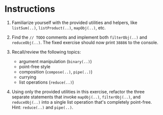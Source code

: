 # Instructions

1. Familiarize yourself with the provided utilities and helpers, like `listSum(..)`, `listProduct(..)`, `mapObj(..)`, etc.

2. Find the `// TODO` comments and implement both `filterObj(..)` and `reduceObj(..)`. The fixed exercise should now print `38886` to the console.

3. Recall/review the following topics:
	- argument manipulation (`binary(..)`)
	- point-free style
	- composition (`compose(..)`, `pipe(..)`)
	- currying
	- list operations (`reduce(..)`)

4. Using only the provided utilities in this exercise, refactor the three separate statements that invoke `mapObj(..)`, `filterObj(..)`, and `reduceObj(..)` into a single list operation that's completely point-free. Hint: `reduce(..)` and `pipe(..)`.
